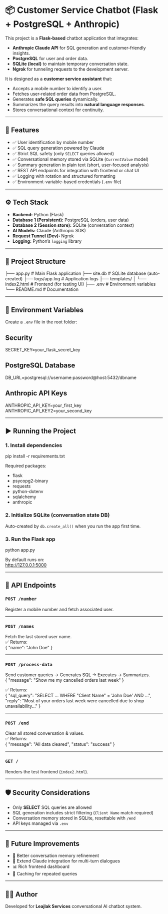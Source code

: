# 📦 Customer Service Chatbot (Flask + PostgreSQL + Anthropic)

This project is a **Flask-based** chatbot application that integrates:  
- **Anthropic Claude API** for SQL generation and customer-friendly insights.  
- **PostgreSQL** for user and order data.  
- **SQLite (local)** to maintain temporary conversation state.  
- **Ngrok** for tunneling requests to the development server.  

It is designed as a **customer service assistant** that:  
- Accepts a mobile number to identify a user.  
- Fetches user-related order data from PostgreSQL.  
- Generates **safe SQL queries** dynamically.  
- Summarizes the query results into **natural language responses**.  
- Stores conversational context for continuity.  

---

## 🚀 Features
- ✅ User identification by mobile number  
- ✅ SQL query generation powered by Claude  
- ✅ Strict SQL safety (only `SELECT` queries allowed)  
- ✅ Conversational memory stored via SQLite (`CurrentValue` model)  
- ✅ Summary generation in plain text (short, user-focused analysis)  
- ✅ REST API endpoints for integration with frontend or chat UI  
- ✅ Logging with rotation and structured formatting  
- ✅ Environment-variable-based credentials (`.env` file)  

---

## ⚙️ Tech Stack
- **Backend:** Python (Flask)  
- **Database 1 (Persistent):** PostgreSQL (orders, user data)  
- **Database 2 (Session store):** SQLite (conversation context)  
- **AI Models:** Claude (Anthropic SDK)  
- **Request Tunnel (Dev):** Ngrok  
- **Logging:** Python’s `logging` library  

---

## 📂 Project Structure

├── app.py # Main Flask application
├── site.db # SQLite database (auto-created)
├── logs/app.log # Application logs
├── templates/
│ └── index2.html # Frontend (for testing UI)
├── .env # Environment variables
└── README.md # Documentation

---

## 🔑 Environment Variables

Create a `.env` file in the root folder:

## Security
SECRET_KEY=your_flask_secret_key

## PostgreSQL Database
DB_URL=postgresql://username:password@host:5432/dbname

## Anthropic API Keys
ANTHROPIC_API_KEY=your_first_key
ANTHROPIC_API_KEY2=your_second_key

---

## ▶️ Running the Project

### 1. Install dependencies

pip install -r requirements.txt


Required packages:  
- flask  
- psycopg2-binary  
- requests  
- python-dotenv  
- sqlalchemy  
- anthropic  

### 2. Initialize SQLite (conversation state DB)
Auto-created by `db.create_all()` when you run the app first time.

### 3. Run the Flask app

python app.py

By default runs on:  
http://127.0.0.1:5000


---

## 📡 API Endpoints

### `POST /number`
Register a mobile number and fetch associated user.  

---

### `POST /names`
Fetch the last stored user name.  
✅ Returns:  
{ "name": "John Doe" }


---

### `POST /process-data`
Send customer queries → Generates SQL → Executes → Summarizes.  
{ "message": "Show me my cancelled orders last week" }


✅ Returns:  
{
"sql_query": "SELECT ... WHERE "Client Name" = 'John Doe' AND ...",
"reply": "Most of your orders last week were cancelled due to shop unavailability..."
}

---

### `POST /end`
Clear all stored conversation & values.  
✅ Returns:  
{
"message": "All data cleared",
"status": "success"
}

---

### `GET /`
Renders the test frontend (`index2.html`).

---

## 🛡️ Security Considerations
- Only **SELECT** SQL queries are allowed  
- SQL generation includes strict filtering (`Client Name` match required)  
- Conversation memory stored in SQLite, resettable with `/end`  
- API keys managed via `.env`  

---

## 📖 Future Improvements
- 🔄 Better conversation memory refinement  
- 🧠 Extend Claude integration for multi-turn dialogues  
- 📊 Rich frontend dashboard  
- 🚦 Caching for repeated queries  

---

## 👨‍💻 Author
Developed for **Leajlak Services** conversational AI chatbot system.  

